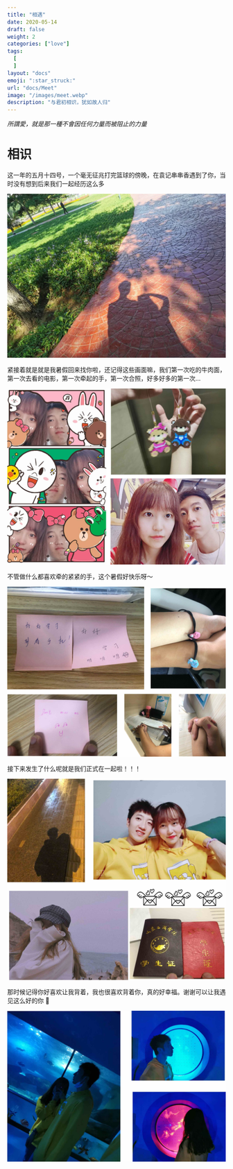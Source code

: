 ```yaml
---
title: "相遇"
date: 2020-05-14
draft: false
weight: 2
categories: ["love"]
tags:
  [
  ]
layout: "docs"
emoji: ":star_struck:"
url: "docs/Meet"
image: "/images/meet.webp"
description: "与君初相识，犹如故人归"
---
```

*所謂愛，就是那一種不會因任何力量而被阻止的力量*

# 相识


这一年的五月十四号，一个毫无征兆打完篮球的傍晚，在袁记串串香遇到了你，当时没有想到后来我们一起经历这么多

![](FirstMeet.webp "相识")

紧接着就是就是我暑假回来找你啦，还记得这些画面嘛，我们第一次吃的牛肉面，第一次去看的电影，第一次牵起的手，第一次合照，好多好多的第一次...

![](Summer.jpg "")

不管做什么都喜欢牵的紧紧的手，这个暑假好快乐呀～

![](holdHand.jpg "无时无刻都在牵着手手")

接下来发生了什么呢就是我们正式在一起啦！！！

![](Together.jpg "～两个人～")

那时候记得你好喜欢让我背着，我也很喜欢背着你，真的好幸福。谢谢可以让我遇见这么好的你 💖

![](ocean.jpg "一组情头")

